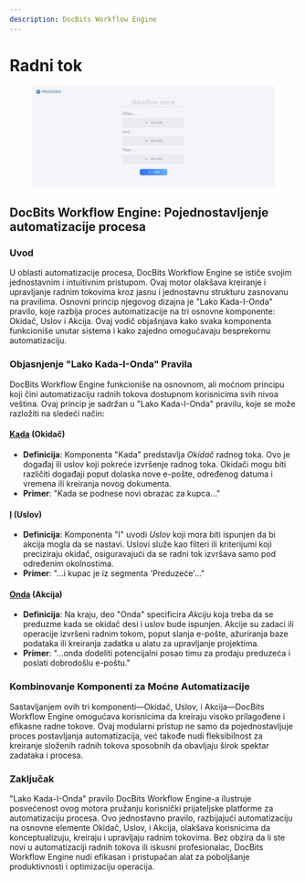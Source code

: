 ```yaml
---
description: DocBits Workflow Engine
---
```


# Radni tok

<figure><img src="../../.gitbook/assets/Bildschirmfoto 2024-03-12 um 19.42.57.png" alt=""><figcaption></figcaption></figure>

## DocBits Workflow Engine: Pojednostavljenje automatizacije procesa

### Uvod

U oblasti automatizacije procesa, DocBits Workflow Engine se ističe svojim jednostavnim i intuitivnim pristupom. Ovaj motor olakšava kreiranje i upravljanje radnim tokovima kroz jasnu i jednostavnu strukturu zasnovanu na pravilima. Osnovni princip njegovog dizajna je "Lako Kada-I-Onda" pravilo, koje razbija proces automatizacije na tri osnovne komponente: Okidač, Uslov i Akcija. Ovaj vodič objašnjava kako svaka komponenta funkcioniše unutar sistema i kako zajedno omogućavaju besprekornu automatizaciju.

### Objasnjenje "Lako Kada-I-Onda" Pravila

DocBits Workflow Engine funkcioniše na osnovnom, ali moćnom principu koji čini automatizaciju radnih tokova dostupnom korisnicima svih nivoa veština. Ovaj princip je sadržan u "Lako Kada-I-Onda" pravilu, koje se može razložiti na sledeći način:

#### [Kada](./#when-trigger) (Okidač)

* **Definicija**: Komponenta "Kada" predstavlja _Okidač_ radnog toka. Ovo je događaj ili uslov koji pokreće izvršenje radnog toka. Okidači mogu biti različiti događaji poput dolaska nove e-pošte, određenog datuma i vremena ili kreiranja novog dokumenta.
* **Primer**: "Kada se podnese novi obrazac za kupca..."

#### [I](./#and-condition) (Uslov)

* **Definicija**: Komponenta "I" uvodi _Uslov_ koji mora biti ispunjen da bi akcija mogla da se nastavi. Uslovi služe kao filteri ili kriterijumi koji preciziraju okidač, osiguravajući da se radni tok izvršava samo pod određenim okolnostima.
* **Primer**: "...i kupac je iz segmenta 'Preduzeće'..."

#### [Onda](./#then-action) (Akcija)

* **Definicija**: Na kraju, deo "Onda" specificira _Akciju_ koja treba da se preduzme kada se okidač desi i uslov bude ispunjen. Akcije su zadaci ili operacije izvršeni radnim tokom, poput slanja e-pošte, ažuriranja baze podataka ili kreiranja zadatka u alatu za upravljanje projektima.
* **Primer**: "...onda dodeliti potencijalni posao timu za prodaju preduzeća i poslati dobrodošlu e-poštu."

### Kombinovanje Komponenti za Moćne Automatizacije

Sastavljanjem ovih tri komponenti—Okidač, Uslov, i Akcija—DocBits Workflow Engine omogućava korisnicima da kreiraju visoko prilagođene i efikasne radne tokove. Ovaj modularni pristup ne samo da pojednostavljuje proces postavljanja automatizacija, već takođe nudi fleksibilnost za kreiranje složenih radnih tokova sposobnih da obavljaju širok spektar zadataka i procesa.

### Zaključak

"Lako Kada-I-Onda" pravilo DocBits Workflow Engine-a ilustruje posvećenost ovog motora pružanju korisnički prijateljske platforme za automatizaciju procesa. Ovo jednostavno pravilo, razbijajući automatizaciju na osnovne elemente Okidač, Uslov, i Akcija, olakšava korisnicima da konceptualizuju, kreiraju i upravljaju radnim tokovima. Bez obzira da li ste novi u automatizaciji radnih tokova ili iskusni profesionalac, DocBits Workflow Engine nudi efikasan i pristupačan alat za poboljšanje produktivnosti i optimizaciju operacija.
